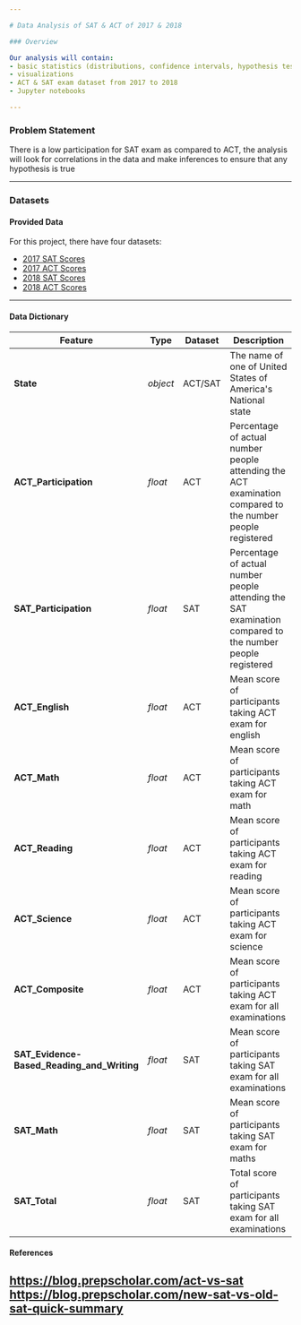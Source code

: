 ```yaml
---

# Data Analysis of SAT & ACT of 2017 & 2018

### Overview

Our analysis will contain:
- basic statistics (distributions, confidence intervals, hypothesis testing)
- visualizations
- ACT & SAT exam dataset from 2017 to 2018
- Jupyter notebooks

---
```

### Problem Statement
There is a low participation for SAT exam as compared to ACT, the analysis will look for correlations in the data and make inferences to ensure that any hypothesis is true

---

### Datasets

#### Provided Data

For this project, there have four datasets:

- [2017 SAT Scores](../data/sat_2017.csv)
- [2017 ACT Scores](../data/act_2017.csv)
- [2018 SAT Scores](../data/sat_2018.csv)
- [2018 ACT Scores](../data/act_2018.csv)
---

#### Data Dictionary
|Feature|Type|Dataset|Description|
|---|---|---|---|
|**State**|*object*|ACT/SAT|The name of one of United States of America's National state| 
|**ACT_Participation**|*float*|ACT|Percentage of actual number people attending the ACT examination compared to the number people registered | 
|**SAT_Participation**|*float*|SAT|Percentage of actual number people attending the SAT examination compared to the number people registered | 
|**ACT_English**|*float*|ACT|Mean score of participants taking ACT exam for english| 
|**ACT_Math**|*float*|ACT|Mean score of participants taking ACT exam for math| 
|**ACT_Reading**|*float*|ACT|Mean score of participants taking ACT exam for reading| 
|**ACT_Science**|*float*|ACT|Mean score of participants taking ACT exam for science| 
|**ACT_Composite**|*float*|ACT|Mean score of participants taking ACT exam for all examinations|
|**SAT_Evidence-Based_Reading_and_Writing**|*float*|SAT|Mean score of participants taking SAT exam for all examinations| 
|**SAT_Math**|*float*|SAT|Mean score of participants taking SAT exam for maths|
|**SAT_Total**|*float*|SAT|Total score of participants taking SAT exam for all examinations|

#### References
https://blog.prepscholar.com/act-vs-sat
https://blog.prepscholar.com/new-sat-vs-old-sat-quick-summary
---
